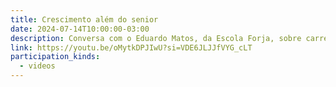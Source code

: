 ```yaml
---
title: Crescimento além do senior
date: 2024-07-14T10:00:00-03:00
description: Conversa com o Eduardo Matos, da Escola Forja, sobre carreira de dev.
link: https://youtu.be/oMytkDPJIwU?si=VDE6JLJJfVYG_cLT
participation_kinds:
  - videos
---
```

